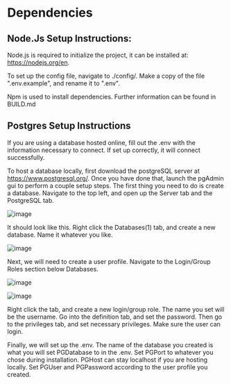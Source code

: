 # Dependencies



## Node.Js Setup Instructions:

Node.js is required to initialize the project, it can be installed at: https://nodejs.org/en.

To set up the config file, navigate to ./config/. Make a copy of the file ".env.example", and rename it to ".env".

Npm is used to install dependencies. Further information can be found in BUILD.md



##  Postgres Setup Instructions

If you are using a database hosted online, fill out the .env with the information necessary to connect. If set up correctly, it will connect successfully.

To host a database locally, first download the postgreSQL server at https://www.postgresql.org/. Once you have done that, launch the pgAdmin gui to perform a couple setup steps.
The first thing you need to do is create a database. Navigate to the top left, and open up the Server tab and the PostgreSQL tab.

![image](https://github.com/user-attachments/assets/b71df0c2-a086-4e1c-bff9-f6bd5911c545)

It should look like this. Right click the Databases(1) tab, and create a new database. Name it whatever you like.

![image](https://github.com/user-attachments/assets/87314651-8b1a-4543-b858-29dcfe348a10)

Next, we will need to create a user profile. Navigate to the Login/Group Roles section below Databases.

![image](https://github.com/user-attachments/assets/9156fa49-c766-426c-be97-00eeec1581da)

![image](https://github.com/user-attachments/assets/e4e769d7-4860-42ac-b71b-836b017309e8)


Right click the tab, and create a new login/group role. The name you set will be the username. Go into the definition tab, and set the password. Then go to the privileges tab, and set necessary privileges. Make sure the user can login.

Finally, we will set up the .env. The name of the database you created is what you will set PGDatabase to in the .env. Set PGPort to whatever you chose during installation. PGHost can stay localhost if you are hosting locally.  Set PGUser and PGPassword according to the user profile you created.
